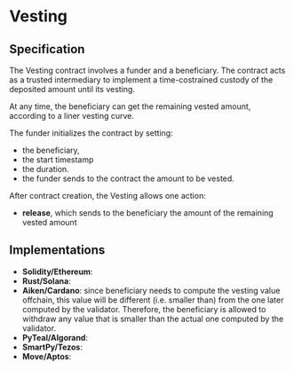 # Vesting

## Specification

The Vesting contract involves a funder 
and a beneficiary.
The contract acts as a trusted 
intermediary to implement a 
time-costrained custody of the deposited 
amount until its vesting.

At any time, the beneficiary 
can get the remaining vested 
amount, according to a liner 
vesting curve. 

The funder initializes the contract by 
setting: 
- the beneficiary, 
- the start timestamp 
- the duration.
- the funder sends to the contract the 
amount to 
be vested.

After contract creation, the Vesting 
allows one action:
- **release**, which sends to the 
beneficiary the amount of the remaining 
vested amount 

## Implementations

- **Solidity/Ethereum**: 
- **Rust/Solana**:
- **Aiken/Cardano**: since beneficiary needs to compute the vesting value offchain, this value will be different (i.e. smaller than) from the one later computed by the validator. Therefore, the beneficiary is allowed to withdraw any value that is smaller than the actual one computed by the validator.
- **PyTeal/Algorand**:
- **SmartPy/Tezos**:
- **Move/Aptos**:
